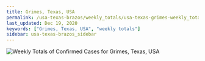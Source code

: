 ```yaml
---
title: Grimes, Texas, USA
permalink: /usa-texas-brazos/weekly_totals/usa-texas-grimes-weekly_totals.html
last_updated: Dec 19, 2020
keywords: ["Grimes, Texas, USA", "weekly totals"]
sidebar: usa-texas-brazos_sidebar
---
```


![Weekly Totals of Confirmed Cases for Grimes, Texas, USA](/covid_tracker/images/graphs/usa-texas-grimes-weekly_totals_graph.png)
